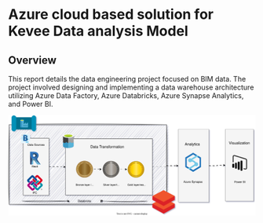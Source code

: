 # Azure cloud based solution for Kevee Data analysis Model

## Overview
This report details the data engineering project focused on BIM data. The project involved designing and implementing a data warehouse architecture utilizing Azure Data Factory, Azure Databricks, Azure Synapse Analytics, and Power BI.

![Data Architecture](/AEC%20data%20architecture.svg)
